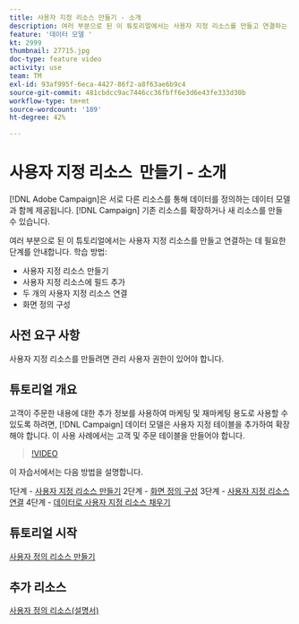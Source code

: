 ```yaml
---
title: 사용자 지정 리소스 만들기 - 소개
description: 여러 부분으로 된 이 튜토리얼에서는 사용자 지정 리소스를 만들고 연결하는 데 필요한 단계를 안내합니다.
feature: '데이터 모델 '
kt: 2999
thumbnail: 27715.jpg
doc-type: feature video
activity: use
team: TM
exl-id: 93af995f-6eca-4427-86f2-a8f63ae6b9c4
source-git-commit: 481cbdcc9ac7446cc36fbff6e3d6e43fe333d30b
workflow-type: tm+mt
source-wordcount: '189'
ht-degree: 42%

---
```


# 사용자 지정 리소스 &#x200B; 만들기 - 소개

[!DNL Adobe Campaign]은 서로 다른 리소스를 통해 데이터를 정의하는 데이터 모델과 함께 제공됩니다. [!DNL Campaign] 기존 리소스를 확장하거나 새 리소스를 만들 수 있습니다.

여러 부분으로 된 이 튜토리얼에서는 사용자 지정 리소스를 만들고 연결하는 데 필요한 단계를 안내합니다.
학습 방법:

* 사용자 지정 리소스 만들기
* 사용자 지정 리소스에 필드 추가
* 두 개의 사용자 지정 리소스 연결
* 화면 정의 구성

## 사전 요구 사항

사용자 지정 리소스를 만들려면 관리 사용자 권한이 있어야 합니다.

## 튜토리얼 개요

고객이 주문한 내용에 대한 추가 정보를 사용하여 마케팅 및 재마케팅 용도로 사용할 수 있도록 하려면, [!DNL Campaign] 데이터 모델은 사용자 지정 테이블을 추가하여 확장해야 합니다. 이 사용 사례에서는 고객 및 주문 테이블을 만들어야 합니다.

>[!VIDEO](https://video.tv.adobe.com/v/27715?quality=9)

이 자습서에서는 다음 방법을 설명합니다.

1단계 - [사용자 지정 리소스 만들기](./creating-a-custom-resource.md)
2단계 - [화면 정의 구성](./configuring-a-screen-definition-for-a-custom-resource.md)
3단계 - [사용자 지정 리소스 연결](./linking-custom-resources.md)
4단계 - [데이터로 사용자 지정 리소스 채우기](./populate-custom-resources-with-data.md)

## 튜토리얼 시작

[사용자 정의 리소스 만들기](./creating-a-custom-resource.md)

## 추가 리소스

[사용자 정의 리소스(설명서)](https://experienceleague.adobe.com/docs/campaign-standard/using/working-with-apis/global-concepts/custom-resources.html?lang=ko)
